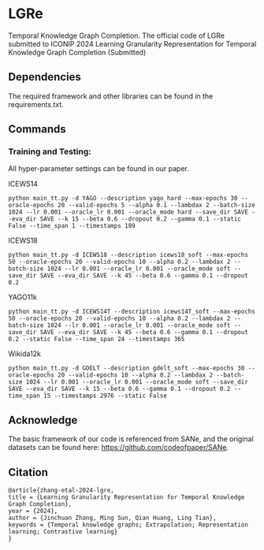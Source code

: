 # LGRe
Temporal Knowledge Graph Completion.
The official code of LGRe submitted to ICONIP 2024
Learning Granularity Representation for Temporal Knowledge Graph Completion (Submitted)

## Dependencies
The required framework and other libraries can be found in the requirements.txt.

## Commands
### Training and Testing:
All hyper-parameter settings can be found in our paper.

ICEWS14
```
python main_tt.py -d YAGO --description yago_hard --max-epochs 30 --oracle-epochs 20 --valid-epochs 5 --alpha 0.1 --lambdax 2 --batch-size 1024 --lr 0.001 --oracle_lr 0.001 --oracle_mode hard --save_dir SAVE --eva_dir SAVE --k 15 --beta 0.6 --dropout 0.2 --gamma 0.1 --static False --time_span 1 --timestamps 189
```
ICEWS18
```
python main_tt.py -d ICEWS18 --description icews18_soft --max-epochs 50 --oracle-epochs 20 --valid-epochs 10 --alpha 0.2 --lambdax 2 --batch-size 1024 --lr 0.001 --oracle_lr 0.001 --oracle_mode soft --save_dir SAVE --eva_dir SAVE --k 45 --beta 0.6 --gamma 0.1 --dropout 0.2
```
YAGO11k
```
python main_tt.py -d ICEWS14T --description icews14T_soft --max-epochs 50 --oracle-epochs 20 --valid-epochs 10 --alpha 0.2 --lambdax 2 --batch-size 1024 --lr 0.001 --oracle_lr 0.001 --oracle_mode soft --save_dir SAVE --eva_dir SAVE --k 45 --beta 0.6 --gamma 0.1 --dropout 0.2 --static False --time_span 24 --timestamps 365
```
Wikida12k
```
python main_tt.py -d GDELT --description gdelt_soft --max-epochs 30 --oracle-epochs 20 --valid-epochs 10 --alpha 0.2 --lambdax 2 --batch-size 1024 --lr 0.001 --oracle_lr 0.001 --oracle_mode soft --save_dir SAVE --eva_dir SAVE --k 15 --beta 0.6 --gamma 0.1 --dropout 0.2 --time_span 15 --timestamps 2976 --static False
```
## Acknowledge
The basic framework of our code is referenced from SANe, and the original datasets can be found here: https://github.com/codeofpaper/SANe.

## Citation
```
@article{zhang-etal-2024-lgre,
title = {Learning Granularity Representation for Temporal Knowledge Graph Completion},
year = {2024},
author = {Jinchuan Zhang, Ming Sun, Qian Huang, Ling Tian},
keywords = {Temporal knowledge graphs; Extrapolation; Representation learning; Contrastive learning}
}
```

